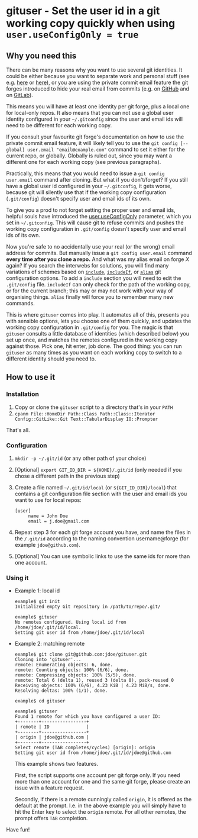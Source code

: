 

# gituser - Set the user id in a git working copy quickly when using `user.useConfigOnly = true`


## Why you need this

There can be many reasons why you want to use several git identities. It could be either because you want to separate work and personal stuff (see e.g. [here](https://blog.stevenocchipinti.com/2016/12/28/different-author-email-addresses-per-git-repository/) or [here](https://collectiveidea.com/blog/archives/2016/04/04/multiple-personalities-in-git)), or you are using the private commit email feature the git forges introduced to hide your real email from commits (e.g. on [GitHub](https://github.blog/2017-04-11-private-emails-now-more-private/) and on [GitLab](https://gitlab.com/help/user/profile/index?target=_blank#private-commit-email)).

This means you will have at least one identity per git forge, plus a local one for local-only repos. It also means that you can not use a global user identity configured in your `~/.gitconfig` since the user and email ids will need to be different for each working copy.

If you consult your favourite git forge's documentation on how to use the private commit email feature, it will likely tell you to use the `git config [--global] user.email "email@example.com"` command to set it either for the current repo, or globally. Globally is ruled out, since you may want a different one for each working copy (see previous paragraphs).

Practically, this means that you would need to issue a `git config user.email` command after cloning. But what if you don't/forget? If you still have a global user id configured in your `~/.gitconfig`, it gets worse, because git will silently use that if the working copy configuration (`.git/config`) doesn't specify user and email ids of its own.

To give you a prod to not forget setting the proper user and email ids, helpful souls have introduced the [user.useConfigOnly](https://git-scm.com/docs/git-config?source=post_page---------------------------#Documentation/git-config.txt-useruseConfigOnly) parameter, which you set in `~/.gitconfig`. This will cause git to refuse commits and pushes the working copy configuration in `.git/config` doesn't specify user and email ids of its own.

Now you're safe to no accidentally use your real (or the wrong) email address for commits. But manually issue a `git config user.email` command **every time after you clone a repo.** And what was my alias email on forge *X* again? If you search the interwebs for solutions, you will find many variations of schemes based on [`include`](https://git-scm.com/docs/git-config?source=post_page---------------------------#_includes), [`includeIf`](https://git-scm.com/docs/git-config?source=post_page---------------------------#_conditional_includes), or [`alias`](https://git-scm.com/docs/git-config?source=post_page---------------------------#Documentation/git-config.txt-alias) git configuration options. To add a `include` section you will need to edit the `.git/config` file. `includeIf` can only check for the path of the working copy, or for the current branch; this may or may not work with your way of organising things. `alias` finally will force you to remember many new commands.

This is where `gituser` comes into play. It automates all of this, presents you with sensible options, lets you choose one of them quickly, and updates the working copy configuration in `.git/config` for you. The magic is that `gituser` consults a little database of identities (which described below) you set up once, and matches the remotes configured in the working copy against those. Pick one, hit enter, job done. The good thing: you can run `gituser` as many times as you want on each working copy to switch to a different identity should you need to.


## How to use it


### Installation

1.  Copy or clone the `gituser` script to a directory that's in your `PATH`
2.  `cpanm File::HomeDir Path::Class Path::Class::Iterator Config::GitLike::Git Text::TabularDisplay IO::Prompter`

That's all.


### Configuration

1.  `mkdir -p ~/.git/id` (or any other path of your choice)
2.  \[Optional\] `export GIT_ID_DIR = ${HOME}/.git/id` (only needed if you chose a different path in the previous step)
3.  Create a file named `~/.git/id/local` (or `${GIT_ID_DIR}/local`) that contains a git configuration file section with the user and email ids you want to use for local repos:

        [user]
             name = John Doe
             email = j.doe@gmail.com
4.  Repeat step 3 for each git forge account you have, and name the files in the `/.git/id` according to the naming convention username@forge (for example `jdoe@github.com`).
5.  \[Optional\] You can use symbolic links to use the same ids for more than one account.


### Using it

-   Example 1: local id

        example$ git init
        Initialized empty Git repository in /path/to/repo/.git/

        example$ gituser
        No remotes configured. Using local id from /home/jdoe/.git/id/local.
        Setting git user id from /home/jdoe/.git/id/local
-   Example 2: matching remote

        example$ git clone git@github.com:jdoe/gituser.git
        Cloning into 'gituser'...
        remote: Enumerating objects: 6, done.
        remote: Counting objects: 100% (6/6), done.
        remote: Compressing objects: 100% (5/5), done.
        remote: Total 6 (delta 1), reused 3 (delta 0), pack-reused 0
        Receiving objects: 100% (6/6), 4.23 KiB | 4.23 MiB/s, done.
        Resolving deltas: 100% (1/1), done.

        example$ cd gituser

        example$ gituser
        Found 1 remote for which you have configured a user ID:
        +--------+-----------------+
        | remote | ID              |
        +--------+-----------------+
        | origin | jdoe@github.com |
        +--------+-----------------+
        Select remote (TAB completes/cycles) [origin]: origin
        Setting git user id from /home/jdoe/.git/id/jdoe@github.com

    This example shows two features.

    First, the script supports one account per git forge only. If you need more than one account for one and the same git forge, please create an issue with a feature request.

    Secondly, if there is a remote cunningly called `origin`, it is offered as the default at the prompt. I.e. in the above example you will simply have to hit the Enter key to select the `origin` remote. For all other remotes, the prompt offers `TAB` completion.

Have fun!
